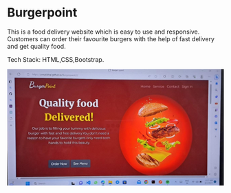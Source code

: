 # Burgerpoint

This is a food delivery website which is easy to use and responsive. Customers can order their favourite burgers with the help of fast delivery and get quality food.

Tech Stack: HTML,CSS,Bootstrap.

![main page](img1.jpg)

